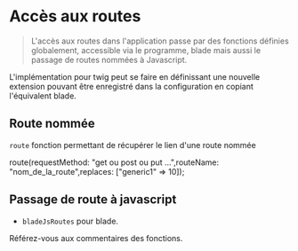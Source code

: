 # Accès aux routes

> L'accès aux routes dans l'application passe par des fonctions définies globalement, accessible via le programme, blade mais aussi le passage de routes nommées à Javascript.

<note>L'implémentation pour twig peut se faire en définissant une nouvelle extension pouvant être enregistré dans la configuration en copiant l'équivalent blade.</note>

## Route nommée
<code>route</code> fonction permettant de récupérer le lien d'une route nommée

<code-block lang="php">
route(requestMethod: "get ou post ou put ...",routeName: "nom_de_la_route",replaces: ["generic1" => 10]);
</code-block>

## Passage de route à javascript

- <code>bladeJsRoutes</code> pour blade.

<note>Référez-vous aux commentaires des fonctions.</note>